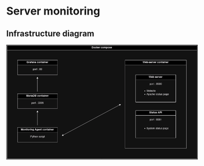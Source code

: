 # Server monitoring

## Infrastructure diagram
![Infrastructure diagram](./doc/infrastructure_diagram.png)